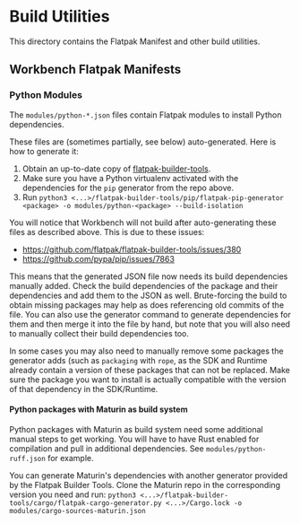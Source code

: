 # Build Utilities

This directory contains the Flatpak Manifest and other build utilities.

## Workbench Flatpak Manifests

### Python Modules

The `modules/python-*.json` files contain Flatpak modules to install Python dependencies.

These files are (sometimes partially, see below) auto-generated. Here is how to generate it:

1. Obtain an up-to-date copy of [flatpak-builder-tools](https://github.com/flatpak/flatpak-builder-tools).
2. Make sure you have a Python virtualenv activated with the dependencies for the `pip` generator from the repo above.
3. Run `python3 <...>/flatpak-builder-tools/pip/flatpak-pip-generator <package> -o modules/python-<package> --build-isolation`

You will notice that Workbench will not build after auto-generating these files as described above.
This is due to these issues:

- https://github.com/flatpak/flatpak-builder-tools/issues/380
- https://github.com/pypa/pip/issues/7863

This means that the generated JSON file now needs its build dependencies manually added. Check the build dependencies
of the package and their dependencies and add them to the JSON as well. Brute-forcing the build to obtain missing packages
may help as does referencing old commits of the file. You can also use the generator command to generate dependencies
for them and then merge it into the file by hand, but note that you will also need to manually collect their build
dependencies too.

In some cases you may also need to manually remove some packages the generator adds (such as `packaging` with `rope`,
as the SDK and Runtime already contain a version of these packages that can not be replaced. Make sure the package
you want to install is actually compatible with the version of that dependency in the SDK/Runtime.

#### Python packages with Maturin as build system

Python packages with Maturin as build system need some additional manual steps to get working. You will have to have
Rust enabled for compilation and pull in additional dependencies. See `modules/python-ruff.json` for example.

You can generate Maturin's dependencies with another generator provided by the Flatpak Builder Tools. Clone
the Maturin repo in the corresponding version you need and run:
`python3 <...>/flatpak-builder-tools/cargo/flatpak-cargo-generator.py <...>/Cargo.lock -o modules/cargo-sources-maturin.json`
